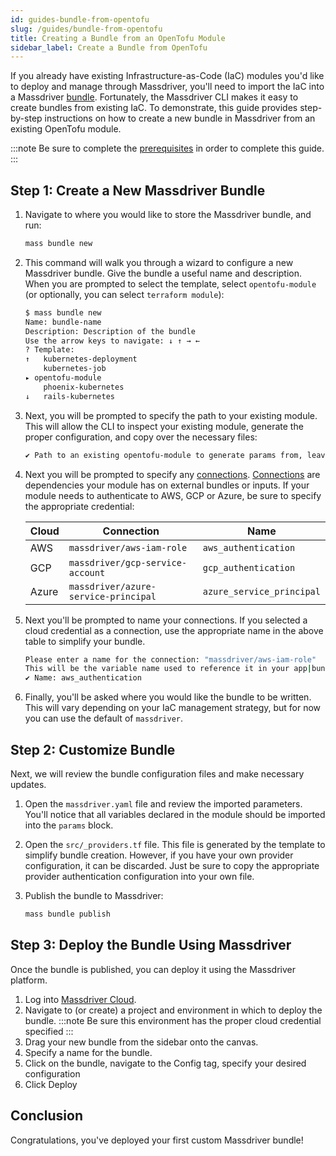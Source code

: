 ```yaml
---
id: guides-bundle-from-opentofu
slug: /guides/bundle-from-opentofu
title: Creating a Bundle from an OpenTofu Module
sidebar_label: Create a Bundle from OpenTofu
---
```


If you already have existing Infrastructure-as-Code (IaC) modules you'd like to deploy and manage through Massdriver, you'll need to import the IaC into a Massdriver [bundle](https://docs.massdriver.cloud/concepts/bundles). Fortunately, the Massdriver CLI makes it easy to create bundles from existing IaC. To demonstrate, this guide provides step-by-step instructions on how to create a new bundle in Massdriver from an existing OpenTofu module.

:::note
Be sure to complete the [prerequisites](https://docs.massdriver.cloud/getting-started/prerequisites) in order to complete this guide.
:::

## Step 1: Create a New Massdriver Bundle

1. Navigate to where you would like to store the Massdriver bundle, and run:

    ```bash
    mass bundle new
    ```

2. This command will walk you through a wizard to configure a new Massdriver bundle. Give the bundle a useful name and description. When you are prompted to select the template, select `opentofu-module` (or optionally, you can select `terraform module`):

    ```bash
    $ mass bundle new
    Name: bundle-name
    Description: Description of the bundle
    Use the arrow keys to navigate: ↓ ↑ → ←
    ? Template:
    ↑   kubernetes-deployment
        kubernetes-job
    ▸ opentofu-module
        phoenix-kubernetes
    ↓   rails-kubernetes
    ```

3. Next, you will be prompted to specify the path to your existing module. This will allow the CLI to inspect your existing module, generate the proper configuration, and copy over the necessary files:

    ```bash
    ✔ Path to an existing opentofu-module to generate params from, leave blank to skip: path/to/your/module█
    ```

4. Next you will be prompted to specify any [connections](https://docs.massdriver.cloud/concepts/connections). [Connections](https://docs.massdriver.cloud/concepts/connections) are dependencies your module has on external bundles or inputs. If your module needs to authenticate to AWS, GCP or Azure, be sure to specify the appropriate credential:

    | Cloud | Connection                           | Name                      |
    |-------|--------------------------------------|---------------------------|
    | AWS   | `massdriver/aws-iam-role`            | `aws_authentication`      |
    | GCP   | `massdriver/gcp-service-account`     | `gcp_authentication`      |
    | Azure | `massdriver/azure-service-principal` | `azure_service_principal` |

5. Next you'll be prompted to name your connections. If you selected a cloud credential as a connection, use the appropriate name in the above table to simplify your bundle.

    ```bash
    Please enter a name for the connection: "massdriver/aws-iam-role"
    This will be the variable name used to reference it in your app|bundle IaC
    ✔ Name: aws_authentication
    ```

6. Finally, you'll be asked where you would like the bundle to be written. This will vary depending on your IaC management strategy, but for now you can use the default of `massdriver`.

## Step 2: Customize Bundle

Next, we will review the bundle configuration files and make necessary updates.

1. Open the `massdriver.yaml` file and review the imported parameters. You'll notice that all variables declared in the module should be imported into the `params` block.

2. Open the `src/_providers.tf` file. This file is generated by the template to simplify bundle creation. However, if you have your own provider configuration, it can be discarded. Just be sure to copy the appropriate provider authentication configuration into your own file.

3. Publish the bundle to Massdriver:

    ```bash
    mass bundle publish
    ```

## Step 3: Deploy the Bundle Using Massdriver

Once the bundle is published, you can deploy it using the Massdriver platform.

1. Log into [Massdriver Cloud](https://massdriver.cloud).
2. Navigate to (or create) a project and environment in which to deploy the bundle.
    :::note
    Be sure this environment has the proper cloud credential specified
    :::
3. Drag your new bundle from the sidebar onto the canvas.
4. Specify a name for the bundle.
5. Click on the bundle, navigate to the Config tag, specify your desired configuration
6. Click Deploy

## Conclusion

Congratulations, you've deployed your first custom Massdriver bundle!
